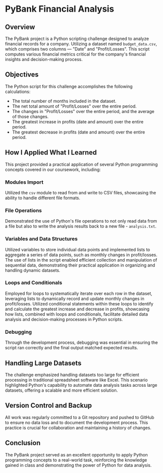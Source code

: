 # PyBank Financial Analysis

## Overview
The PyBank project is a Python scripting challenge designed to analyze financial records for a company. Utilizing a dataset named `budget_data.csv`, which comprises two columns — "Date" and "Profit/Losses". This script computes various financial metrics critical for the company's financial insights and decision-making process.

## Objectives
The Python script for this challenge accomplishes the following calculations:
- The total number of months included in the dataset.
- The net total amount of "Profit/Losses" over the entire period.
- The changes in "Profit/Losses" over the entire period, and the average of those changes.
- The greatest increase in profits (date and amount) over the entire period.
- The greatest decrease in profits (date and amount) over the entire period.

## How I Applied What I Learned
This project provided a practical application of several Python programming concepts covered in our coursework, including:

### Modules Import
Utilized the `csv` module to read from and write to CSV files, showcasing the ability to handle different file formats.

### File Operations
Demonstrated the use of Python's file operations to not only read data from a file but also to write the analysis results back to a new file - `analysis.txt`.

### Variables and Data Structures
Utilized variables to store individual data points and implemented lists to aggregate a series of data points, such as monthly changes in profit/losses. The use of lists in the script enabled efficient collection and manipulation of sequential data, demonstrating their practical application in organizing and handling dynamic datasets.

### Loops and Conditionals
Employed for loops to systematically iterate over each row in the dataset, leveraging lists to dynamically record and update monthly changes in profit/losses. Utilized conditional statements within these loops to identify and calculate the greatest increase and decrease in profits, showcasing how lists, combined with loops and conditionals, facilitate detailed data analysis and decision-making processes in Python scripts.

### Debugging
Through the development process, debugging was essential in ensuring the script ran correctly and the final output matched expected results.

## Handling Large Datasets
The challenge emphasized handling datasets too large for efficient processing in traditional spreadsheet software like Excel. This scenario highlighted Python's capability to automate data analysis tasks across large datasets, offering a scalable and more efficient solution.

## Version Control and Backup
All work was regularly committed to a Git repository and pushed to GitHub to ensure no data loss and to document the development process. This practice is crucial for collaboration and maintaining a history of changes.

## Conclusion
The PyBank project served as an excellent opportunity to apply Python programming concepts to a real-world task, reinforcing the knowledge gained in class and demonstrating the power of Python for data analysis.